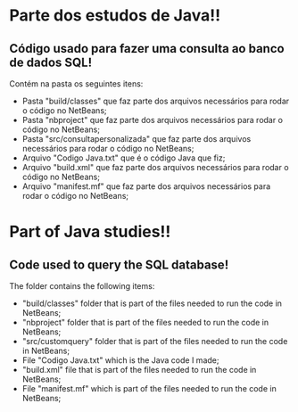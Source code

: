 # Parte dos estudos de Java!! 
## Código usado para fazer uma consulta ao banco de dados SQL!
Contém na pasta os seguintes itens:
 - Pasta "build/classes" que faz parte dos arquivos necessários para rodar o código no NetBeans;
 - Pasta "nbproject" que faz parte dos arquivos necessários para rodar o código no NetBeans;
 - Pasta "src/consultapersonalizada" que faz parte dos arquivos necessários para rodar o código no NetBeans;
 - Arquivo "Codigo Java.txt" que é o código Java que fiz;
 - Arquivo "build.xml" que faz parte dos arquivos necessários para rodar o código no NetBeans;
 - Arquivo "manifest.mf" que faz parte dos arquivos necessários para rodar o código no NetBeans;

# Part of Java studies!!
## Code used to query the SQL database!
The folder contains the following items:
 - "build/classes" folder that is part of the files needed to run the code in NetBeans;
 - "nbproject" folder that is part of the files needed to run the code in NetBeans;
 - "src/customquery" folder that is part of the files needed to run the code in NetBeans;
 - File "Codigo Java.txt" which is the Java code I made;
 - "build.xml" file that is part of the files needed to run the code in NetBeans;
 - File "manifest.mf" which is part of the files needed to run the code in NetBeans;
